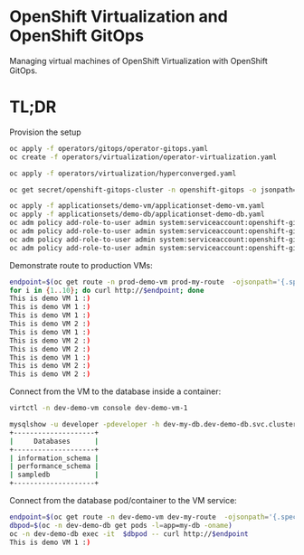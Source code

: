 # OpenShift Virtualization and OpenShift GitOps
Managing virtual machines of OpenShift Virtualization with OpenShift GitOps.

# TL;DR

Provision the setup
```sh
oc apply -f operators/gitops/operator-gitops.yaml
oc create -f operators/virtualization/operator-virtualization.yaml

oc apply -f operators/virtualization/hyperconverged.yaml

oc get secret/openshift-gitops-cluster -n openshift-gitops -o jsonpath='{.data.admin\.password}' | base64 -d

oc apply -f applicationsets/demo-vm/applicationset-demo-vm.yaml
oc apply -f applicationsets/demo-db/applicationset-demo-db.yaml
oc adm policy add-role-to-user admin system:serviceaccount:openshift-gitops:openshift-gitops-argocd-application-controller -n dev-demo-vm
oc adm policy add-role-to-user admin system:serviceaccount:openshift-gitops:openshift-gitops-argocd-application-controller -n prod-demo-vm
oc adm policy add-role-to-user admin system:serviceaccount:openshift-gitops:openshift-gitops-argocd-application-controller -n dev-demo-db
oc adm policy add-role-to-user admin system:serviceaccount:openshift-gitops:openshift-gitops-argocd-application-controller -n prod-demo-db
```

Demonstrate route to production VMs:
```sh
endpoint=$(oc get route -n prod-demo-vm prod-my-route  -ojsonpath='{.spec.host}')
for i in {1..10}; do curl http://$endpoint; done
This is demo VM 1 :)
This is demo VM 1 :)
This is demo VM 1 :)
This is demo VM 2 :)
This is demo VM 1 :)
This is demo VM 2 :)
This is demo VM 2 :)
This is demo VM 1 :)
This is demo VM 2 :)
This is demo VM 2 :)

```

Connect from the VM to the database inside a container:
```sh
virtctl -n dev-demo-vm console dev-demo-vm-1

mysqlshow -u developer -pdeveloper -h dev-my-db.dev-demo-db.svc.cluster.local
+--------------------+
|     Databases      |
+--------------------+
| information_schema |
| performance_schema |
| sampledb           |
+--------------------+
```

Connect from the database pod/container to the VM service:
```sh
endpoint=$(oc get route -n dev-demo-vm dev-my-route  -ojsonpath='{.spec.host}')
dbpod=$(oc -n dev-demo-db get pods -l=app=my-db -oname)
oc -n dev-demo-db exec -it  $dbpod -- curl http://$endpoint
This is demo VM 1 :)
```
